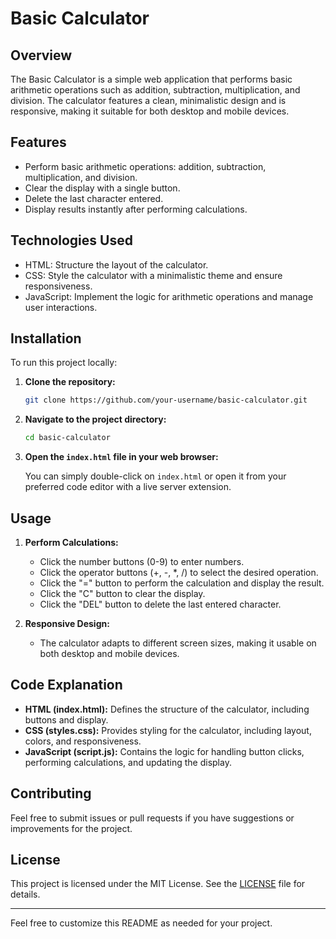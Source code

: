 
# Basic Calculator

## Overview

The Basic Calculator is a simple web application that performs basic arithmetic operations such as addition, subtraction, multiplication, and division. The calculator features a clean, minimalistic design and is responsive, making it suitable for both desktop and mobile devices.

## Features

- Perform basic arithmetic operations: addition, subtraction, multiplication, and division.
- Clear the display with a single button.
- Delete the last character entered.
- Display results instantly after performing calculations.

## Technologies Used

- HTML: Structure the layout of the calculator.
- CSS: Style the calculator with a minimalistic theme and ensure responsiveness.
- JavaScript: Implement the logic for arithmetic operations and manage user interactions.

## Installation

To run this project locally:

1. **Clone the repository:**

   ```bash
   git clone https://github.com/your-username/basic-calculator.git
   ```

2. **Navigate to the project directory:**

   ```bash
   cd basic-calculator
   ```

3. **Open the `index.html` file in your web browser:**

   You can simply double-click on `index.html` or open it from your preferred code editor with a live server extension.

## Usage

1. **Perform Calculations:**
   - Click the number buttons (0-9) to enter numbers.
   - Click the operator buttons (+, -, *, /) to select the desired operation.
   - Click the "=" button to perform the calculation and display the result.
   - Click the "C" button to clear the display.
   - Click the "DEL" button to delete the last entered character.

2. **Responsive Design:**
   - The calculator adapts to different screen sizes, making it usable on both desktop and mobile devices.

## Code Explanation

- **HTML (index.html):** Defines the structure of the calculator, including buttons and display.
- **CSS (styles.css):** Provides styling for the calculator, including layout, colors, and responsiveness.
- **JavaScript (script.js):** Contains the logic for handling button clicks, performing calculations, and updating the display.

## Contributing

Feel free to submit issues or pull requests if you have suggestions or improvements for the project.

## License

This project is licensed under the MIT License. See the [LICENSE](LICENSE) file for details.

---

Feel free to customize this README as needed for your project.
